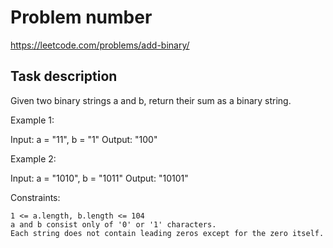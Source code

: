 # Problem number
https://leetcode.com/problems/add-binary/

## Task description
Given two binary strings a and b, return their sum as a binary string.

 

Example 1:

Input: a = "11", b = "1"
Output: "100"

Example 2:

Input: a = "1010", b = "1011"
Output: "10101"

 

Constraints:

    1 <= a.length, b.length <= 104
    a and b consist only of '0' or '1' characters.
    Each string does not contain leading zeros except for the zero itself.


